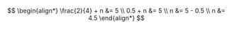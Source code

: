 
$$
\begin{align*} 
\frac{2}{4} + n &= 5  \\
0.5 + n &= 5 \\
n &= 5 - 0.5 \\
n &= 4.5 
\end{align*}
$$
